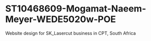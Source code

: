 # ST10468609-Mogamat-Naeem-Meyer-WEDE5020w-POE
Website design for SK_Lasercut business in CPT, South Africa
